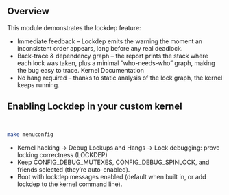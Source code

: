 ## Overview

This module demonstrates the lockdep feature:

- Immediate feedback – Lockdep emits the warning the moment an inconsistent order appears, long before any real deadlock.
- Back-trace & dependency graph – the report prints the stack where each lock was taken, plus a minimal “who-needs-who” graph, making the bug easy to trace.
  Kernel Documentation
- No hang required – thanks to static analysis of the lock graph, the kernel keeps running.

## Enabling Lockdep in your custom kernel

```bash


make menuconfig
```

- Kernel hacking → Debug Lockups and Hangs → Lock debugging: prove locking correctness (LOCKDEP)
- Keep CONFIG_DEBUG_MUTEXES, CONFIG_DEBUG_SPINLOCK, and friends selected (they’re auto-enabled).
- Boot with lockdep messages enabled (default when built in, or add lockdep to the kernel command line).
